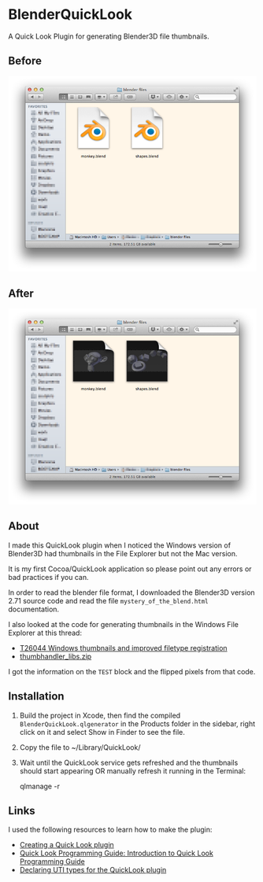 BlenderQuickLook
================

A Quick Look Plugin for generating Blender3D file thumbnails.

Before
---

![before](img/Screenshot_before.png)

After
---

![after](img/Screenshot_after.png)

About
---

I made this QuickLook plugin when I noticed the Windows version of Blender3D had thumbnails in the File Explorer but not the Mac version.

It is my first Cocoa/QuickLook application so please point out any errors or bad practices if you can.

In order to read the blender file format, I downloaded the Blender3D version 2.71 source code and read the file `mystery_of_the_blend.html` documentation.

I also looked at the code for generating thumbnails in the Windows File Explorer at this thread:

* [T26044 Windows thumbnails and improved filetype registration](https://developer.blender.org/T26044)
* [thumbhandler_libs.zip](https://developer.blender.org/file/info/PHID-FILE-56coa4rmwic22sbdflwz/)

I got the information on the `TEST` block and the flipped pixels from that code.

Installation
---

1. Build the project in Xcode, then find the compiled `BlenderQuickLook.qlgenerator` in the Products folder in the sidebar, right click on it and select Show in Finder to see the file.
2. Copy the file to ~/Library/QuickLook/
3. Wait until the QuickLook service gets refreshed and the thumbnails should start appearing OR manually refresh it running in the Terminal:

	qlmanage -r


Links
---

I used the following resources to learn how to make the plugin:

* [Creating a Quick Look plugin](http://blog.10to1.be/cocoa/2012/01/27/creating-a-quick-look-plugin/)
* [Quick Look Programming Guide: Introduction to Quick Look Programming Guide](https://developer.apple.com/library/mac/documentation/userexperience/conceptual/quicklook_programming_guide/Introduction/Introduction.html#//apple_ref/doc/uid/TP40005020-CH1-SW1)
* [Declaring UTI types for the QuickLook plugin](http://stackoverflow.com/a/11377830/683558)
